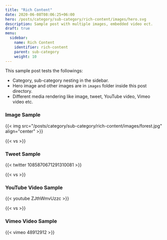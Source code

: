 ```yaml
---
title: "Rich Content"
date: 2020-06-08T08:06:25+06:00
hero: /posts/category/sub-category/rich-content/images/hero.svg
description: Sample post with multiple images, embedded video ect.
draft: true
menu:
  sidebar:
    name: Rich Content
    identifier: rich-content
    parent: sub-category
    weight: 10
---
```


This sample post tests the followings:

- Category, sub-category nesting in the sidebar.
- Hero image and other images are in `images` folder inside this post directory.
- Different media rendering like image, tweet, YouTube video, Vimeo video etc.

### Image Sample

{{< img src="/posts/category/sub-category/rich-content/images/forest.jpg" align="center" >}}

{{< vs >}}

### Tweet Sample

{{< twitter 1085870671291310081 >}}

{{< vs >}}

### YouTube Video Sample

{{< youtube ZJthWmvUzzc >}}

{{< vs >}}

### Vimeo Video Sample

{{< vimeo 48912912 >}}
